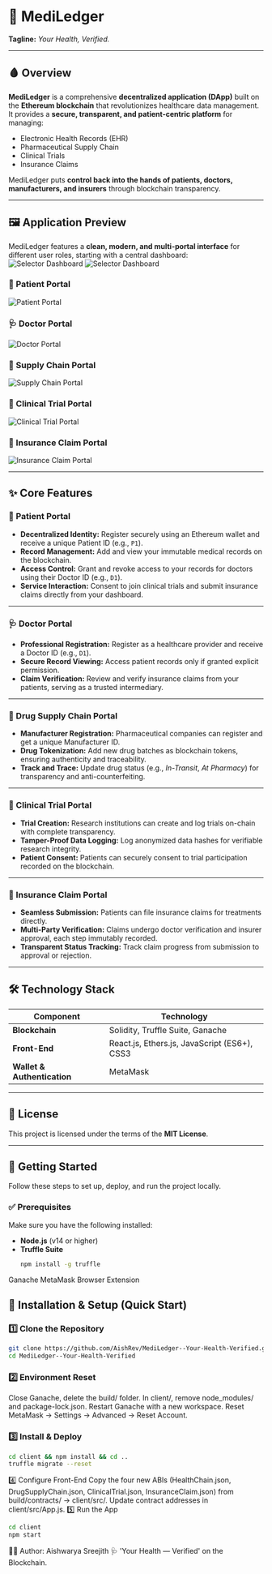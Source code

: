 # 🏥 MediLedger  
**Tagline:** *Your Health, Verified.*

---

## 🩸 Overview  
**MediLedger** is a comprehensive **decentralized application (DApp)** built on the **Ethereum blockchain** that revolutionizes healthcare data management.  
It provides a **secure, transparent, and patient-centric platform** for managing:  
- Electronic Health Records (EHR)  
- Pharmaceutical Supply Chain  
- Clinical Trials  
- Insurance Claims  

MediLedger puts **control back into the hands of patients, doctors, manufacturers, and insurers** through blockchain transparency.

---

## 🖼️ Application Preview  
MediLedger features a **clean, modern, and multi-portal interface** for different user roles, starting with a central dashboard:
![Selector Dashboard](./assets/LandingPage.png)
![Selector Dashboard](./assets/LP1.png)

### 👤 Patient Portal  
![Patient Portal](./assets/Patient.png)  
### 🩺 Doctor Portal  
![Doctor Portal](./assets/Doctor.png)  
### 💊 Supply Chain Portal  
![Supply Chain Portal](./assets/Supply.png)
### 🔬 Clinical Trial Portal
![Clinical Trial Portal](./assets/Clinic.png)
### 📄 Insurance Claim Portal
![Insurance Claim Portal](./assets/Insuranceclaim.png)


---

## ✨ Core Features  

### 👤 Patient Portal  
- **Decentralized Identity:** Register securely using an Ethereum wallet and receive a unique Patient ID (e.g., `P1`).  
- **Record Management:** Add and view your immutable medical records on the blockchain.  
- **Access Control:** Grant and revoke access to your records for doctors using their Doctor ID (e.g., `D1`).  
- **Service Interaction:** Consent to join clinical trials and submit insurance claims directly from your dashboard.  

---

### 🩺 Doctor Portal  
- **Professional Registration:** Register as a healthcare provider and receive a Doctor ID (e.g., `D1`).  
- **Secure Record Viewing:** Access patient records only if granted explicit permission.  
- **Claim Verification:** Review and verify insurance claims from your patients, serving as a trusted intermediary.  

---

### 💊 Drug Supply Chain Portal  
- **Manufacturer Registration:** Pharmaceutical companies can register and get a unique Manufacturer ID.  
- **Drug Tokenization:** Add new drug batches as blockchain tokens, ensuring authenticity and traceability.  
- **Track and Trace:** Update drug status (e.g., *In-Transit*, *At Pharmacy*) for transparency and anti-counterfeiting.  

---

### 🔬 Clinical Trial Portal  
- **Trial Creation:** Research institutions can create and log trials on-chain with complete transparency.  
- **Tamper-Proof Data Logging:** Log anonymized data hashes for verifiable research integrity.  
- **Patient Consent:** Patients can securely consent to trial participation recorded on the blockchain.  

---

### 📄 Insurance Claim Portal  
- **Seamless Submission:** Patients can file insurance claims for treatments directly.  
- **Multi-Party Verification:** Claims undergo doctor verification and insurer approval, each step immutably recorded.  
- **Transparent Status Tracking:** Track claim progress from submission to approval or rejection.  

---

## 🛠️ Technology Stack  
| Component | Technology |
|------------|-------------|
| **Blockchain** | Solidity, Truffle Suite, Ganache |
| **Front-End** | React.js, Ethers.js, JavaScript (ES6+), CSS3 |
| **Wallet & Authentication** | MetaMask |

---

## 📜 License  
This project is licensed under the terms of the **MIT License**.

---

## 🚀 Getting Started  
Follow these steps to set up, deploy, and run the project locally.

### ✅ Prerequisites  
Make sure you have the following installed:  
- **Node.js** (v14 or higher)  
- **Truffle Suite**  
  ```bash
  npm install -g truffle
Ganache
MetaMask Browser Extension

## 🔧 Installation & Setup (Quick Start)

### 1️⃣ Clone the Repository
```bash
git clone https://github.com/AishRev/MediLedger--Your-Health-Verified.git
cd MediLedger--Your-Health-Verified
```
### 2️⃣ Environment Reset
Close Ganache, delete the build/ folder.
In client/, remove node_modules/ and package-lock.json.
Restart Ganache with a new workspace.
Reset MetaMask → Settings → Advanced → Reset Account.
### 3️⃣ Install & Deploy
```bash
cd client && npm install && cd ..
truffle migrate --reset
``` 
4️⃣ Configure Front-End
Copy the four new ABIs (HealthChain.json, DrugSupplyChain.json, ClinicalTrial.json, InsuranceClaim.json) from build/contracts/ → client/src/.
Update contract addresses in client/src/App.js.
5️⃣ Run the App
``` bash
cd client
npm start
```

👩‍💻 Author: Aishwarya Sreejith
🩺 'Your Health — Verified' on the Blockchain.
